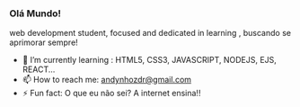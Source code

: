 ### Olá Mundo!

web development student, focused and dedicated in learning , buscando se aprimorar  sempre!


- 🌱 I’m currently learning : HTML5, CSS3, JAVASCRIPT, NODEJS, EJS, REACT...
- 📫 How to reach me:  andynhozdr@gmail.com
- ⚡ Fun fact:  O que eu não sei?  A internet ensina!!


